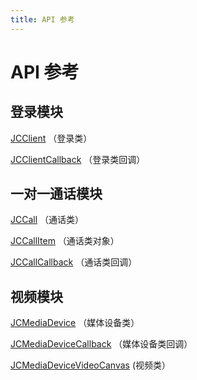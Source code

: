 ```yaml
---
title: API 参考
---
```

# API 参考

## 登录模块

[JCClient](/portal/reference/V2.1/windows/C++/html/class_j_c_client.html)
（登录类）

[JCClientCallback](/portal/reference/V2.1/windows/C++/html/class_j_c_client_callback.html)
（登录类回调）

## 一对一通话模块

[JCCall](/portal/reference/V2.1/windows/C++/html/class_j_c_call.html)
（通话类）

[JCCallItem](/portal/reference/V2.1/windows/C++/html/class_j_c_call_item.html)
（通话类对象）

[JCCallCallback](/portal/reference/V2.1/windows/C++/html/class_j_c_call_callback.html)
（通话类回调）

## 视频模块

[JCMediaDevice](/portal/reference/V2.1/windows/C++/html/class_j_c_media_device.html)
（媒体设备类）

[JCMediaDeviceCallback](/portal/reference/V2.1/windows/C++/html/class_j_c_media_device_callback.html)
（媒体设备类回调）

[JCMediaDeviceVideoCanvas](/portal/reference/V2.1/windows/C++/html/class_j_c_media_device_video_canvas.html)
(视频类）
